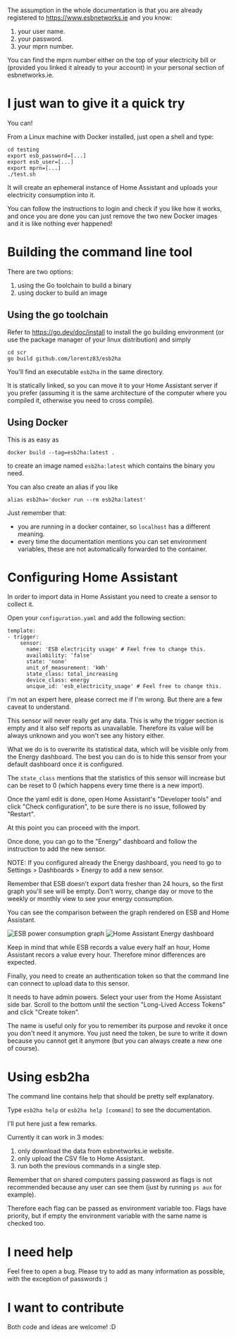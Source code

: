 The assumption in the whole documentation is that you are already
registered to https://www.esbnetworks.ie and you know:

  1. your user name.
  2. your password.
  3. your mprn number.

You can find the mprn number either on the top of your electricity
bill or (provided you linked it already to your account) in your
personal section of esbnetworks.ie.

# I just wan to give it a quick try

You can!

From a Linux machine with Docker installed, just open a shell and
type:

```
cd testing
export esb_password=[...]
export esb_user=[...]
export mprn=[...]
./test.sh
```

It will create an ephemeral instance of Home Assistant and uploads
your electricity consumption into it.

You can follow the instructions to login and check if you like how it
works, and once you are done you can just remove the two new Docker
images and it is like nothing ever happened!

# Building the command line tool

There are two options:
  1. using the Go toolchain to build a binary
  2. using docker to build an image

## Using the go toolchain

Refer to https://go.dev/doc/install to install the go building
environment (or use the package manager of your linux distribution)
and simply

```
cd scr
go build github.com/lorentz83/esb2ha
```

You'll find an executable `esb2ha` in the same directory.

It is statically linked, so you can move it to your Home Assistant
server if you prefer (assuming it is the same architecture of the
computer where you compiled it, otherwise you need to cross compile).

## Using Docker

This is as easy as

```
docker build --tag=esb2ha:latest .
```

to create an image named `esb2ha:latest` which contains the binary you
need.

You can also create an alias if you like
```
alias esb2ha='docker run --rm esb2ha:latest'
```

Just remember that:

  - you are running in a docker container, so `localhost` has a
    different meaning.
  - every time the documentation mentions you can set environment
    variables, these are not automatically forwarded to the container.

# Configuring Home Assistant

In order to import data in Home Assistant you need to create a sensor
to collect it.

Open your `configuration.yaml` and add the following section:

```
template:
- trigger:
    sensor:
      name: 'ESB electricity usage' # Feel free to change this.
      availability: 'false'
      state: 'none'
      unit_of_measurement: 'kWh'
      state_class: total_increasing
      device_class: energy
      unique_id: 'esb_electricity_usage' # Feel free to change this.
```

I'm not an expert here, please correct me if I'm wrong. But there are
a few caveat to understand.

This sensor will never really get any data. This is why the trigger
section is empty and it also self reports as unavailable.
Therefore its value will be always unknown and you won't see any
history either.

What we do is to overwrite its statistical data, which will be visible
only from the Energy dashboard.
The best you can do is to hide this sensor from your default dashboard
once it is configured.

The `state_class` mentions that the statistics of this sensor will
increase but can be reset to 0 (which happens every time there is a
new import).

Once the yaml edit is done, open Home Assistant's "Developer tools"
and click "Check configuration", to be sure there is no issue,
followed by "Restart".

At this point you can proceed with the import.

Once done, you can go to the "Energy" dashboard and follow the
instruction to add the new sensor.

NOTE: If you configured already the Energy dashboard, you need to go
to Settings > Dashboards > Energy to add a new sensor.

Remember that ESB doesn't export data fresher than 24 hours, so the
first graph you'll see will be empty. Don't worry, change day or move
to the weekly or monthly view to see your energy consumption.

You can see the comparison between the graph rendered on ESB and Home
Assistant.

![ESB power consumption graph](esb.png)
![Home Assistant Energy dashboard](home-assistant-energy.png)

Keep in mind that while ESB records a value every half an hour, Home
Assistant recors a value every hour. Therefore minor differences are
expected.

Finally, you need to create an authentication token so that the
command line can connect to upload data to this sensor.

It needs to have admin powers. Select your user from the Home
Assistant side bar. Scroll to the bottom until the section "Long-Lived
Access Tokens" and click "Create token".

The name is useful only for you to remember its purpose and revoke it
once you don't need it anymore. You just need the token, be sure to
write it down because you cannot get it anymore (but you can always
create a new one of course).

# Using esb2ha

The command line contains help that should be pretty self explanatory.

Type `esb2ha help` or `esb2ha help [command]` to see the documentation.

I'll put here just a few remarks.

Currently it can work in 3 modes:

  1. only download the data from esbnetworks.ie website.
  2. only upload the CSV file to Home Assistant.
  3. run both the previous commands in a single step.

Remember that on shared computers passing password as flags is not
recommended because any user can see them (just by running `ps aux`
for example).

Therefore each flag can be passed as environment variable too. Flags
have priority, but if empty the environment variable with the same
name is checked too.

# I need help

Feel free to open a bug. Please try to add as many information as
possible, with the exception of passwords :)

# I want to contribute

Both code and ideas are welcome! :D
